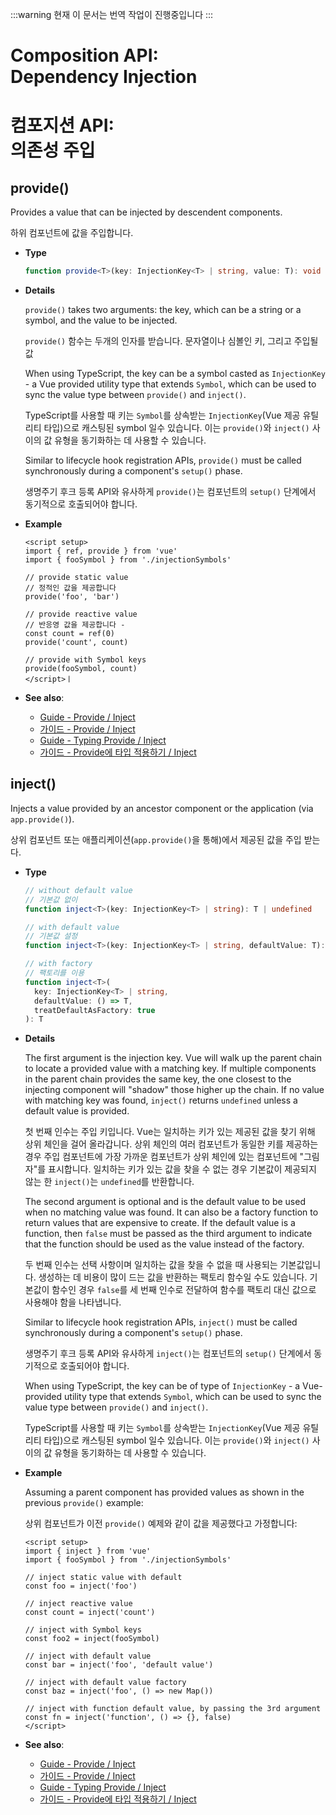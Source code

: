 :::warning 현재 이 문서는 번역 작업이 진행중입니다
:::

# Composition API: <br>Dependency Injection
# 컴포지션  API: <br>의존성 주입

## provide()

Provides a value that can be injected by descendent components.

하위 컴포넌트에 값을 주입합니다. 

- **Type**

  ```ts
  function provide<T>(key: InjectionKey<T> | string, value: T): void
  ```

- **Details**

  `provide()` takes two arguments: the key, which can be a string or a symbol, and the value to be injected.

  `provide()` 함수는 두개의 인자를 받습니다. 문자열이나 심볼인 키, 그리고 주입될 값

  When using TypeScript, the key can be a symbol casted as `InjectionKey` - a Vue provided utility type that extends `Symbol`, which can be used to sync the value type between `provide()` and `inject()`.

  TypeScript를 사용할 때 키는 `Symbol`를 상속받는 `InjectionKey`(Vue 제공 유틸리티 타입)으로 캐스팅된 symbol 일수 있습니다. 이는 `provide()`와 `inject()` 사이의 값 유형을 동기화하는 데 사용할 수 있습니다.


  Similar to lifecycle hook registration APIs, `provide()` must be called synchronously during a component's `setup()` phase.

  생명주기  후크 등록 API와 유사하게 `provide()`는 컴포넌트의 `setup()` 단계에서 동기적으로 호출되어야 합니다.


- **Example**

  ```vue
  <script setup>
  import { ref, provide } from 'vue'
  import { fooSymbol } from './injectionSymbols'

  // provide static value
  // 정적인 값을 제공합니다 
  provide('foo', 'bar')

  // provide reactive value
  // 반응영 값을 제공합니다 -
  const count = ref(0)
  provide('count', count)

  // provide with Symbol keys
  provide(fooSymbol, count)
  </script>ㅣ
  ```

- **See also**:
  - [Guide - Provide / Inject](/guide/components/provide-inject.html)
  - [가이드 - Provide / Inject](/guide/components/provide-inject.html)
  - [Guide - Typing Provide / Inject](/guide/typescript/composition-api.html#typing-provide-inject)
  - [가이드 - Provide에 타입 적용하기 / Inject](/guide/typescript/composition-api.html#typing-provide-inject)

## inject()

Injects a value provided by an ancestor component or the application (via `app.provide()`).

상위 컴포넌트 또는 애플리케이션(`app.provide()`을 통해)에서 제공된 값을 주입 받는다.

- **Type**

  ```ts
  // without default value
  // 기본값 없이
  function inject<T>(key: InjectionKey<T> | string): T | undefined

  // with default value
  // 기본값 설정
  function inject<T>(key: InjectionKey<T> | string, defaultValue: T): T

  // with factory
  // 팩토리를 이용
  function inject<T>(
    key: InjectionKey<T> | string,
    defaultValue: () => T,
    treatDefaultAsFactory: true
  ): T
  ```

- **Details**

  The first argument is the injection key. Vue will walk up the parent chain to locate a provided value with a matching key. If multiple components in the parent chain provides the same key, the one closest to the injecting component will "shadow" those higher up the chain. If no value with matching key was found, `inject()` returns `undefined` unless a default value is provided.

  첫 번째 인수는 주입 키입니다. Vue는 일치하는 키가 있는 제공된 값을 찾기 위해 상위 체인을 걸어 올라갑니다. 상위 체인의 여러 컴포넌트가 동일한 키를 제공하는 경우 주입 컴포넌트에 가장 가까운 컴포넌트가 상위 체인에 있는 컴포넌트에 "그림자"를 표시합니다. 일치하는 키가 있는 값을 찾을 수 없는 경우 기본값이 제공되지 않는 한 `inject()`는 `undefined`를 반환합니다.


  The second argument is optional and is the default value to be used when no matching value was found. It can also be a factory function to return values that are expensive to create. If the default value is a function, then `false` must be passed as the third argument to indicate that the function should be used as the value instead of the factory.

  두 번째 인수는 선택 사항이며 일치하는 값을 찾을 수 없을 때 사용되는 기본값입니다. 생성하는 데 비용이 많이 드는 값을 반환하는 팩토리 함수일 수도 있습니다. 기본값이 함수인 경우 `false`를 세 번째 인수로 전달하여 함수를 팩토리 대신 값으로 사용해야 함을 나타냅니다.


  Similar to lifecycle hook registration APIs, `inject()` must be called synchronously during a component's `setup()` phase.

  생명주기  후크 등록 API와 유사하게 `inject()`는 컴포넌트의 `setup()` 단계에서 동기적으로 호출되어야 합니다.

  When using TypeScript, the key can be of type of `InjectionKey` - a Vue-provided utility type that extends `Symbol`, which can be used to sync the value type between `provide()` and `inject()`.

  TypeScript를 사용할 때 키는 `Symbol`를 상속받는 `InjectionKey`(Vue 제공 유틸리티 타입)으로 캐스팅된 symbol 일수 있습니다. 이는 `provide()`와 `inject()` 사이의 값 유형을 동기화하는 데 사용할 수 있습니다.

- **Example**

  Assuming a parent component has provided values as shown in the previous `provide()` example:

  상위 컴포넌트가 이전 `provide()` 예제와 같이 값을 제공했다고 가정합니다:



  ```vue
  <script setup>
  import { inject } from 'vue'
  import { fooSymbol } from './injectionSymbols'

  // inject static value with default
  const foo = inject('foo')

  // inject reactive value
  const count = inject('count')

  // inject with Symbol keys
  const foo2 = inject(fooSymbol)

  // inject with default value
  const bar = inject('foo', 'default value')

  // inject with default value factory
  const baz = inject('foo', () => new Map())

  // inject with function default value, by passing the 3rd argument
  const fn = inject('function', () => {}, false)
  </script>
  ```

- **See also**:
  - [Guide - Provide / Inject](/guide/components/provide-inject.html)
  - [가이드 - Provide / Inject](/guide/components/provide-inject.html)
  - [Guide - Typing Provide / Inject](/guide/typescript/composition-api.html#typing-provide-inject)
  - [가이드 - Provide에 타입 적용하기 / Inject](/guide/typescript/composition-api.html#typing-provide-inject)
